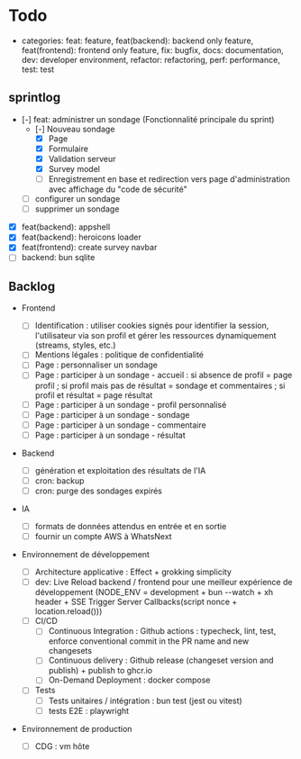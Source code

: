 # Todo

- categories: feat: feature, feat(backend): backend only feature, feat(frontend): frontend only feature, fix: bugfix, docs: documentation, dev: developer environment, refactor: refactoring, perf: performance, test: test

## sprintlog

- [-] feat: administrer un sondage (Fonctionnalité principale du sprint)
  - [-] Nouveau sondage
    - [x] Page
    - [x] Formulaire
    - [x] Validation serveur
    - [x] Survey model
    - [ ] Enregistrement en base et redirection vers page d'administration avec affichage du "code de sécurité"
  - [ ] configurer un sondage
  - [ ] supprimer un sondage
- [x] feat(backend): appshell
- [x] feat(backend): heroicons loader
- [x] feat(frontend): create survey navbar
- [ ] backend: bun sqlite

## Backlog

- Frontend

  - [ ] Identification : utiliser cookies signés pour identifier la session, l'utilisateur via son profil et gérer les ressources dynamiquement (streams, styles, etc.)
  - [ ] Mentions légales : politique de confidentialité
  - [ ] Page : personnaliser un sondage
  - [ ] Page : participer à un sondage - accueil : si absence de profil = page profil ; si profil mais pas de résultat = sondage et commentaires ; si profil et résultat = page résultat
  - [ ] Page : participer à un sondage - profil personnalisé
  - [ ] Page : participer à un sondage - sondage
  - [ ] Page : participer à un sondage - commentaire
  - [ ] Page : participer à un sondage - résultat

- Backend

  - [ ] génération et exploitation des résultats de l'IA
  - [ ] cron: backup
  - [ ] cron: purge des sondages expirés

- IA

  - [ ] formats de données attendus en entrée et en sortie
  - [ ] fournir un compte AWS à WhatsNext

- Environnement de développement

  - [ ] Architecture applicative : Effect + grokking simplicity
  - [ ] dev: Live Reload backend / frontend pour une meilleur expérience de développement (NODE_ENV = development + bun --watch + xh header + SSE Trigger Server Callbacks(script nonce + location.reload()))
  - [ ] CI/CD
    - [ ] Continuous Integration : Github actions : typecheck, lint, test, enforce conventional commit in the PR name and new changesets
    - [ ] Continuous delivery : Github release (changeset version and publish) + publish to ghcr.io
    - [ ] On-Demand Deployment : docker compose
  - [ ] Tests
    - [ ] Tests unitaires / intégration : bun test (jest ou vitest)
    - [ ] tests E2E : playwright

- Environnement de production

  - [ ] CDG : vm hôte
